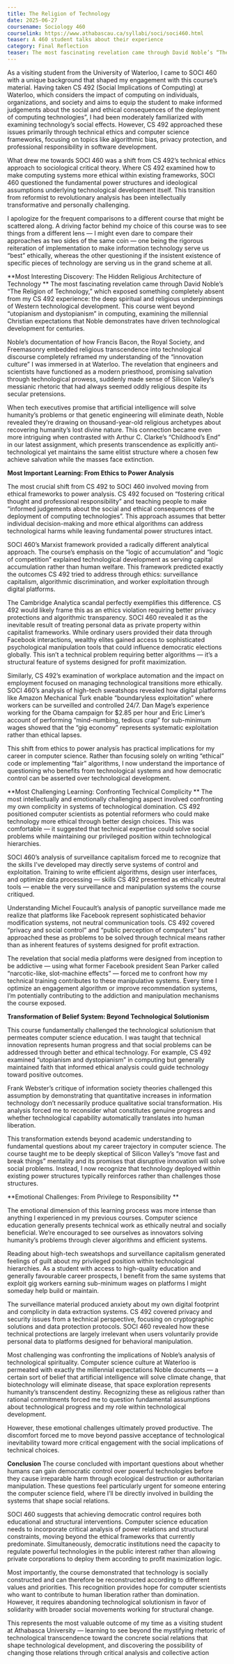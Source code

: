 ```yaml
---
title: The Religion of Technology
date: 2025-06-27
coursename: Sociology 460
courselink: https://www.athabascau.ca/syllabi/soci/soci460.html
teaser: A 460 student talks about their experience
category: Final Reflection 
teaser: The most fascinating revelation came through David Noble’s “The Religion of Technology,” which exposed something completely absent from my CS 492 experience - the deep spiritual and religious underpinnings of Western technological development. This course went beyond “utopianism and dystopianism” in computing, examining the millennial Christian expectations that Noble demonstrates have driven technological development for centuries.
---
```


As a visiting student from the University of Waterloo, I came to SOCI 460 with a unique background that
shaped my engagement with this course’s material. Having taken CS 492 (Social Implications of Computing)
at Waterloo, which considers the impact of computing on individuals, organizations, and society and aims to
equip the student to make informed judgements about the social and ethical consequences of the deployment
of computing technologies”, I had been moderately familiarized with examining technology’s social effects.
However, CS 492 approached these issues primarily through technical ethics and computer science
frameworks, focusing on topics like algorithmic bias, privacy protection, and professional responsibility in
software development.

What drew me towards SOCI 460 was a shift from CS 492’s technical ethics approach to sociological critical
theory. Where CS 492 examined how to make computing systems more ethical within existing frameworks,
SOCI 460 questioned the fundamental power structures and ideological assumptions underlying technological
development itself. This transition from reformist to revolutionary analysis has been intellectually
transformative and personally challenging.

I apologize for the frequent comparisons to a different course that might be scattered along. A driving factor
behind my choice of this course was to see things from a different lens — I might even dare to compare their
approaches as two sides of the same coin — one being the rigorous reiteration of implementation to make
information technology serve us “best” ethically, whereas the other questioning if the insistent existence of
specific pieces of technology are serving us in the grand scheme at all.

**Most Interesting Discovery: The Hidden Religious Architecture of Technology
**
The most fascinating revelation came through David Noble’s “The Religion of Technology,” which exposed
something completely absent from my CS 492 experience: the deep spiritual and religious underpinnings of
Western technological development. This course went beyond “utopianism and dystopianism” in computing,
examining the millennial Christian expectations that Noble demonstrates have driven technological
development for centuries.

Noble’s documentation of how Francis Bacon, the Royal Society, and Freemasonry embedded religious
transcendence into technological discourse completely reframed my understanding of the “innovation culture”
I was immersed in at Waterloo. The revelation that engineers and scientists have functioned as a modern
priesthood, promising salvation through technological prowess, suddenly made sense of Silicon Valley’s
messianic rhetoric that had always seemed oddly religious despite its secular pretensions.

When tech executives promise that artificial intelligence will solve humanity’s problems or that genetic
engineering will eliminate death, Noble revealed they’re drawing on thousand-year-old religious archetypes
about recovering humanity’s lost divine nature. This connection became even more intriguing when contrasted
with Arthur C. Clarke’s “Childhood’s End” in our latest assignment, which presents transcendence as
explicitly anti-technological yet maintains the same elitist structure where a chosen few achieve salvation
while the masses face extinction.

**Most Important Learning: From Ethics to Power Analysis**

The most crucial shift from CS 492 to SOCI 460 involved moving from ethical frameworks to power analysis.
CS 492 focused on “fostering critical thought and professional responsibility” and teaching people to make
“informed judgements about the social and ethical consequences of the deployment of computing
technologies”. This approach assumes that better individual decision-making and more ethical algorithms can
address technological harms while leaving fundamental power structures intact.

SOCI 460’s Marxist framework provided a radically different analytical approach. The course’s emphasis on
the “logic of accumulation” and “logic of competition” explained technological development as serving
capital accumulation rather than human welfare. This framework predicted exactly the outcomes CS 492 tried
to address through ethics: surveillance capitalism, algorithmic discrimination, and worker exploitation through
digital platforms.

The Cambridge Analytica scandal perfectly exemplifies this difference. CS 492 would likely frame this as an
ethics violation requiring better privacy protections and algorithmic transparency. SOCI 460 revealed it as the
inevitable result of treating personal data as private property within capitalist frameworks. While ordinary
users provided their data through Facebook interactions, wealthy elites gained access to sophisticated
psychological manipulation tools that could influence democratic elections globally. This isn’t a technical
problem requiring better algorithms — it’s a structural feature of systems designed for profit maximization.

Similarly, CS 492’s examination of workplace automation and the impact on employment focused on
managing technological transitions more ethically. SOCI 460’s analysis of high-tech sweatshops revealed how
digital platforms like Amazon Mechanical Turk enable “boundaryless exploitation” where workers can be
surveilled and controlled 24/7. Dan Mage’s experience working for the Obama campaign for $2.85 per hour
and Eric Limer’s account of performing “mind-numbing, tedious crap” for sub-minimum wages showed that
the “gig economy” represents systematic exploitation rather than ethical lapses.

This shift from ethics to power analysis has practical implications for my career in computer science. Rather
than focusing solely on writing “ethical” code or implementing “fair” algorithms, I now understand the
importance of questioning who benefits from technological systems and how democratic control can be
asserted over technological development.

**Most Challenging Learning: Confronting Technical Complicity
**
The most intellectually and emotionally challenging aspect involved confronting my own complicity in
systems of technological domination. CS 492 positioned computer scientists as potential reformers who could
make technology more ethical through better design choices. This was comfortable — it suggested that
technical expertise could solve social problems while maintaining our privileged position within technological
hierarchies.

SOCI 460’s analysis of surveillance capitalism forced me to recognize that the skills I’ve developed may
directly serve systems of control and exploitation. Training to write efficient algorithms, design user
interfaces, and optimize data processing — skills CS 492 presented as ethically neutral tools — enable the
very surveillance and manipulation systems the course critiqued.

Understanding Michel Foucault’s analysis of panoptic surveillance made me realize that platforms like
Facebook represent sophisticated behavior modification systems, not neutral communication tools. CS 492
covered “privacy and social control” and “public perception of computers” but approached these as problems
to be solved through technical means rather than as inherent features of systems designed for profit extraction.

The revelation that social media platforms were designed from inception to be addictive — using what former
Facebook president Sean Parker called “narcotic-like, slot-machine effects” — forced me to confront how my
technical training contributes to these manipulative systems. Every time I optimize an engagement algorithm
or improve recommendation systems, I’m potentially contributing to the addiction and manipulation
mechanisms the course exposed.

**Transformation of Belief System: Beyond Technological Solutionism**

This course fundamentally challenged the technological solutionism that permeates computer science
education. I was taught that technical innovation represents human progress and that social problems can be
addressed through better and ethical technology. For example, CS 492 examined “utopianism and
dystopianism” in computing but generally maintained faith that informed ethical analysis could guide
technology toward positive outcomes.

Frank Webster’s critique of information society theories challenged this assumption by demonstrating that
quantitative increases in information technology don’t necessarily produce qualitative social transformation.
His analysis forced me to reconsider what constitutes genuine progress and whether technological capability
automatically translates into human liberation.

This transformation extends beyond academic understanding to fundamental questions about my career
trajectory in computer science. The course taught me to be deeply skeptical of Silicon Valley’s “move fast and
break things” mentality and its promises that disruptive innovation will solve social problems. Instead, I now
recognize that technology deployed within existing power structures typically reinforces rather than
challenges those structures.

**Emotional Challenges: From Privilege to Responsibility
**

The emotional dimension of this learning process was more intense than anything I experienced in my
previous courses. Computer science education generally presents technical work as ethically neutral and
socially beneficial. We’re encouraged to see ourselves as innovators solving humanity’s problems through
clever algorithms and efficient systems.

Reading about high-tech sweatshops and surveillance capitalism generated feelings of guilt about my
privileged position within technological hierarchies. As a student with access to high-quality education and
generally favourable career prospects, I benefit from the same systems that exploit gig workers earning
sub-minimum wages on platforms I might someday help build or maintain.

The surveillance material produced anxiety about my own digital footprint and complicity in data extraction
systems. CS 492 covered privacy and security issues from a technical perspective, focusing on cryptographic
solutions and data protection protocols. SOCI 460 revealed how these technical protections are largely
irrelevant when users voluntarily provide personal data to platforms designed for behavioral manipulation.

Most challenging was confronting the implications of Noble’s analysis of technological spirituality. Computer
science culture at Waterloo is permeated with exactly the millennial expectations Noble documents — a
certain sort of belief that artificial intelligence will solve climate change, that biotechnology will eliminate
disease, that space exploration represents humanity’s transcendent destiny. Recognizing these as religious
rather than rational commitments forced me to question fundamental assumptions about technological
progress and my role within technological development.

However, these emotional challenges ultimately proved productive. The discomfort forced me to move
beyond passive acceptance of technological inevitability toward more critical engagement with the social
implications of technical choices.

**Conclusion**
The course concluded with important questions about whether humans can gain democratic control over
powerful technologies before they cause irreparable harm through ecological destruction or authoritarian
manipulation. These questions feel particularly urgent for someone entering the computer science field, where
I’ll be directly involved in building the systems that shape social relations.

SOCI 460 suggests that achieving democratic control requires both educational and structural interventions.
Computer science education needs to incorporate critical analysis of power relations and structural constraints,
moving beyond the ethical frameworks that currently predominate. Simultaneously, democratic institutions
need the capacity to regulate powerful technologies in the public interest rather than allowing private
corporations to deploy them according to profit maximization logic.

Most importantly, the course demonstrated that technology is socially constructed and can therefore be
reconstructed according to different values and priorities. This recognition provides hope for computer
scientists who want to contribute to human liberation rather than domination. However, it requires abandoning
technological solutionism in favor of solidarity with broader social movements working for structural change.

This represents the most valuable outcome of my time as a visiting student at Athabasca University —
learning to see beyond the mystifying rhetoric of technological transcendence toward the concrete social
relations that shape technological development, and discovering the possibility of changing those relations
through critical analysis and collective action
